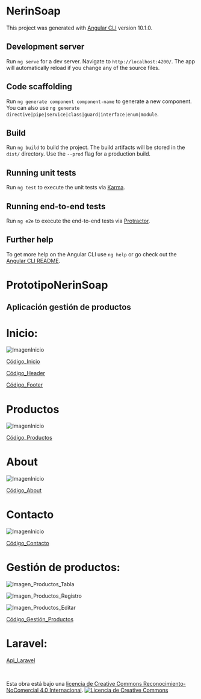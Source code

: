 # NerinSoap

This project was generated with [Angular CLI](https://github.com/angular/angular-cli) version 10.1.0.

## Development server

Run `ng serve` for a dev server. Navigate to `http://localhost:4200/`. The app will automatically reload if you change any of the source files.

## Code scaffolding

Run `ng generate component component-name` to generate a new component. You can also use `ng generate directive|pipe|service|class|guard|interface|enum|module`.

## Build

Run `ng build` to build the project. The build artifacts will be stored in the `dist/` directory. Use the `--prod` flag for a production build.

## Running unit tests

Run `ng test` to execute the unit tests via [Karma](https://karma-runner.github.io).

## Running end-to-end tests

Run `ng e2e` to execute the end-to-end tests via [Protractor](http://www.protractortest.org/).

## Further help

To get more help on the Angular CLI use `ng help` or go check out the [Angular CLI README](https://github.com/angular/angular-cli/blob/master/README.md).
# PrototipoNerinSoap

## Aplicación gestión de productos

# Inicio: 

![ImagenInicio](https://github.com/SaraSat/PrototipoNerinSoap/blob/main/src/assets/images/inicio.PNG)

[Código_Inicio](https://github.com/SaraSat/PrototipoNerinSoap/tree/main/src/app/inicio) <br>

[Código_Header](https://github.com/SaraSat/PrototipoNerinSoap/tree/main/src/app/header) <br>

[Código_Footer](https://github.com/SaraSat/PrototipoNerinSoap/tree/main/src/app/footer)

# Productos
![ImagenInicio](https://github.com/SaraSat/PrototipoNerinSoap/blob/main/src/assets/images/productos.PNG)

[Código_Productos](https://github.com/SaraSat/PrototipoNerinSoap/tree/main/src/app/productos)

# About
![ImagenInicio](https://github.com/SaraSat/PrototipoNerinSoap/blob/main/src/assets/images/about.PNG)

[Código_About](https://github.com/SaraSat/PrototipoNerinSoap/tree/main/src/app/about)

# Contacto
![ImagenInicio](https://github.com/SaraSat/PrototipoNerinSoap/blob/main/src/assets/images/contacto.PNG)

[Código_Contacto](https://github.com/SaraSat/PrototipoNerinSoap/tree/main/src/app/contacto)


# Gestión de productos: 

![Imagen_Productos_Tabla](https://github.com/SaraSat/PrototipoNerinSoap/blob/main/src/assets/images/tabla.PNG)

![Imagen_Productos_Registro](https://github.com/SaraSat/PrototipoNerinSoap/blob/main/src/assets/images/nuevo.PNG)

![Imagen_Productos_Editar](https://github.com/SaraSat/PrototipoNerinSoap/blob/main/src/assets/images/editar.PNG)

[Código_Gestión_Productos](https://github.com/SaraSat/PrototipoNerinSoap/tree/main/src/app/gestor)

# Laravel: 
[Api_Laravel](https://github.com/SaraSat/api_NerinSoap/blob/main/app/Http/Controllers/ProductoController.php)

<br> 

Esta obra está bajo una <a rel="license" href="http://creativecommons.org/licenses/by-nc/4.0/">
          licencia de Creative Commons Reconocimiento-NoComercial 4.0 Internacional</a>.
<a rel="license" href="http://creativecommons.org/licenses/by-nc/4.0/">
  <img alt="Licencia de Creative Commons" style="border-width:0" src="https://i.creativecommons.org/l/by-nc/4.0/88x31.png"/>
</a> 